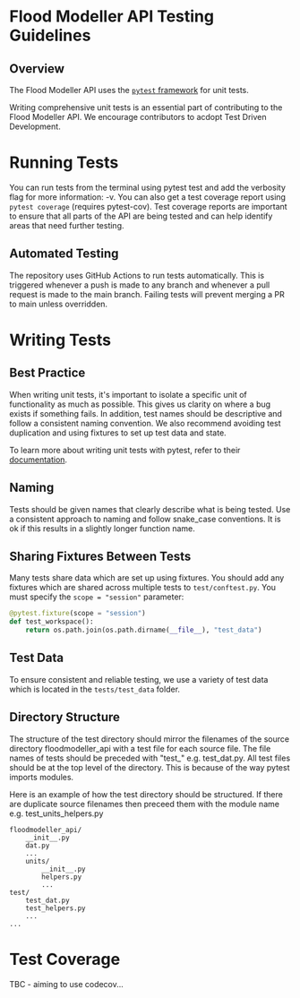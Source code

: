 # Flood Modeller API Testing Guidelines
## Overview
The Flood Modeller API uses the [`pytest` framework](https://docs.pytest.org/) for unit tests. 

Writing comprehensive unit tests is an essential part of contributing to the Flood Modeller API. We encourage contributors to acdopt Test Driven Development.

# Running Tests
You can run tests from the terminal using pytest test and add the verbosity flag for more information: -v. You can also get a test coverage report using `pytest coverage` (requires pytest-cov). Test coverage reports are important to ensure that all parts of the API are being tested and can help identify areas that need further testing.


## Automated Testing
The repository uses GitHub Actions to run tests automatically. This is triggered whenever a push is made to any branch and whenever a pull request is made to the main branch. Failing tests will prevent merging a PR to main unless overridden.

# Writing Tests 

## Best Practice
When writing unit tests, it's important to isolate a specific unit of functionality as much as possible. This gives us clarity on where a bug exists if something fails. In addition, test names should be descriptive and follow a consistent naming convention. We also recommend avoiding test duplication and using fixtures to set up test data and state.

To learn more about writing unit tests with pytest, refer to their [documentation](https://docs.pytest.org/en/6.2.x/contents.html).

## Naming 

Tests should be given names that clearly describe what is being tested. Use a consistent approach to naming and follow snake_case conventions. It is ok if this results in a slightly longer function name.


## Sharing Fixtures Between Tests

Many tests share data which are set up using fixtures. You should add any fixtures which are shared across multiple tests to `test/conftest.py`. You must specify the `scope = "session"` parameter:
```python
@pytest.fixture(scope = "session")
def test_workspace():
    return os.path.join(os.path.dirname(__file__), "test_data")
```

## Test Data
To ensure consistent and reliable testing, we use a variety of test data which is located in the `tests/test_data` folder. 

## Directory Structure
The structure of the test directory should mirror the filenames of the source directory floodmodeller_api with a test file for each source file. The file names of tests should be preceded with "test_" e.g. test_dat.py. All test files should be at the top level of the directory. This is because of the way pytest imports modules.

Here is an example of how the test directory should be structured. If there are duplicate source filenames then preceed them with the module name e.g. test_units_helpers.py
```
floodmodeller_api/
    __init__.py
    dat.py
    ...
    units/
        __init__.py
        helpers.py
        ...
test/
    test_dat.py
    test_helpers.py
    ...
...
```

# Test Coverage
TBC - aiming to use codecov...